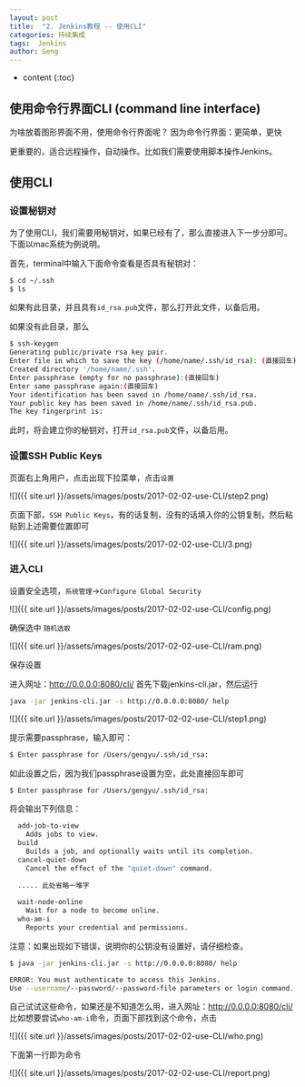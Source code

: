 ```yaml
---
layout: post
title:  "2. Jenkins教程 -- 使用CLI"
categories: 持续集成
tags:  Jenkins
author: Geng
---
```


* content
{:toc}


## 使用命令行界面CLI (command line interface)
为啥放着图形界面不用，使用命令行界面呢？
因为命令行界面：更简单，更快

更重要的，适合远程操作，自动操作。比如我们需要使用脚本操作Jenkins。




## 使用CLI

### 设置秘钥对
为了使用CLI，我们需要用秘钥对，如果已经有了，那么直接进入下一步分即可。
下面以mac系统为例说明。

首先，terminal中输入下面命令查看是否具有秘钥对：

```bash
$ cd ~/.ssh
$ ls
```

如果有此目录，并且具有`id_rsa.pub`文件，那么打开此文件，以备后用。

如果没有此目录，那么

```bash
$ ssh-keygen
Generating public/private rsa key pair.
Enter file in which to save the key (/home/name/.ssh/id_rsa): (直接回车)
Created directory '/home/name/.ssh'.
Enter passphrase (empty for no passphrase):(直接回车)
Enter same passphrase again:(直接回车)
Your identification has been saved in /home/name/.ssh/id_rsa.
Your public key has been saved in /home/name/.ssh/id_rsa.pub.
The key fingerprint is:
```

此时，将会建立你的秘钥对，打开`id_rsa.pub`文件，以备后用。


### 设置SSH Public Keys
页面右上角用户，点击出现下拉菜单，点击`设置`

![]({{ site.url }}/assets/images/posts/2017-02-02-use-CLI/step2.png)

页面下部，`SSH Public Keys`，有的话复制，没有的话填入你的公钥复制，然后粘贴到上述需要位置即可

![]({{ site.url }}/assets/images/posts/2017-02-02-use-CLI/3.png)


### 进入CLI
设置安全选项，`系统管理`->`Configure Global Security`

![]({{ site.url }}/assets/images/posts/2017-02-02-use-CLI/config.png)

确保选中 `随机选取`

![]({{ site.url }}/assets/images/posts/2017-02-02-use-CLI/ram.png)

保存设置

进入网址：http://0.0.0.0:8080/cli/
首先下载jenkins-cli.jar，然后运行
```bash
java -jar jenkins-cli.jar -s http://0.0.0.0:8080/ help
```
![]({{ site.url }}/assets/images/posts/2017-02-02-use-CLI/step1.png)

提示需要passphrase，输入即可：
```bash
$ Enter passphrase for /Users/gengyu/.ssh/id_rsa:
```

如此设置之后，因为我们passphrase设置为空，此处直接回车即可

```bash
$ Enter passphrase for /Users/gengyu/.ssh/id_rsa:
```

将会输出下列信息：

```bash
  add-job-to-view
    Adds jobs to view.
  build
    Builds a job, and optionally waits until its completion.
  cancel-quiet-down
    Cancel the effect of the "quiet-down" command.
    
  ..... 此处省略一堆字
  
  wait-node-online
    Wait for a node to become online.
  who-am-i
    Reports your credential and permissions.
```

注意：如果出现如下错误，说明你的公钥没有设置好，请仔细检查。

```bash
$ java -jar jenkins-cli.jar -s http://0.0.0.0:8080/ help

ERROR: You must authenticate to access this Jenkins.
Use --username/--password/--password-file parameters or login command. 
```

自己试试这些命令，如果还是不知道怎么用，进入网址：http://0.0.0.0:8080/cli/
比如想要尝试`who-am-i`命令，页面下部找到这个命令，点击

![]({{ site.url }}/assets/images/posts/2017-02-02-use-CLI/who.png)

下面第一行即为命令

![]({{ site.url }}/assets/images/posts/2017-02-02-use-CLI/report.png)

